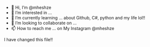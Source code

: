 - 👋 Hi, I’m @mheshze
- 👀 I’m interested in ...
- 🌱 I’m currently learning ... about Github, C#, python and my life lol!!
- 💞️ I’m looking to collaborate on ...
- 📫 How to reach me ... on My Instagram @mheshze

<!---
mheshze/mheshze is a ✨ special ✨ repository because its `README.md` (this file) appears on your GitHub profile.
You can click the Preview link to take a look at your changes.
--->


I have changed this file!!